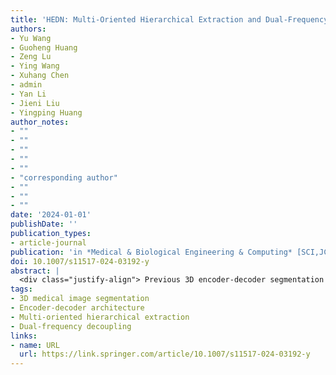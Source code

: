 ```yaml
---
title: 'HEDN: Multi-Oriented Hierarchical Extraction and Dual-Frequency Decoupling Network for 3D Medical Image Segmentation'
authors:
- Yu Wang
- Guoheng Huang
- Zeng Lu
- Ying Wang
- Xuhang Chen
- admin
- Yan Li
- Jieni Liu
- Yingping Huang
author_notes:
- ""
- ""
- ""
- ""
- ""
- "corresponding author"
- ""
- ""
- ""
date: '2024-01-01'
publishDate: ''
publication_types:
- article-journal
publication: 'in *Medical & Biological Engineering & Computing* [SCI,JCR Q2]'
doi: 10.1007/s11517-024-03192-y
abstract: |
  <div class="justify-align"> Previous 3D encoder-decoder segmentation architectures struggled with fine-grained feature decomposition, resulting in unclear feature hierarchies when fused across layers. Furthermore, the blurred nature of contour boundaries in medical imaging limits the focus on high-frequency contour features. To address these challenges, we propose a Multi-oriented Hierarchical Extraction and Dual-frequency Decoupling Network (HEDN), which consists of three modules: Encoder-Decoder Module (E-DM), Multi-oriented Hierarchical Extraction Module (Multi-HEM), and Dual-frequency Decoupling Module (Dual-DM). The E-DM performs the basic encoding and decoding tasks, while Multi-HEM decomposes and fuses spatial and slice-level features in 3D, enriching the feature hierarchy by weighting them through 3D fusion. Dual-DM separates high-frequency features from the reconstructed network using self-supervision. Finally, the self-supervised high-frequency features separated by Dual-DM are inserted into the process following Multi-HEM, enhancing interactions and complementarities between contour features and hierarchical features, thereby mutually reinforcing both aspects. On the Synapse dataset, HEDN outperforms existing methods, boosting Dice Similarity Score (DSC) by 1.38% and decreasing 95% Hausdorff Distance (HD95) by 1.03 mm. Likewise, on the Automatic Cardiac Diagnosis Challenge (ACDC) dataset, HEDN achieves  0.5% performance gains across all categories. </div>
tags:
- 3D medical image segmentation
- Encoder-decoder architecture
- Multi-oriented hierarchical extraction
- Dual-frequency decoupling
links:
- name: URL
  url: https://link.springer.com/article/10.1007/s11517-024-03192-y
---
```

